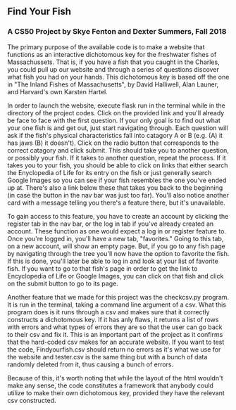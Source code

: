## Find Your Fish
### A CS50 Project by Skye Fenton and Dexter Summers, Fall 2018

The primary purpose of the available code is to make a website that functions as an interactive dichotomous key
for the freshwater fishes of Massachussets. That is, if you have a fish that you caught in the Charles, you could
pull up our website and through a series of questions discover what fish you had on your hands. This dichotomous key
is based off the one in "The Inland Fishes of Massachusetts", by David Halliwell, Alan Launer, and Harvard's own Karsten
Hartel.

In order to launch the website, execute flask run in the terminal while in the directory of the project codes.
Click on the provided link and you'll already be face to face with the first question. If your only goal is to
find out what your one fish is and get out, just start navigating through. Each question will ask if the fish's
physical characteristics fall into catagory A or B (e.g. (A) it has jaws (B) it doesn't). Click on the radio
button that corresponds to the correct catagory and click submit. This should take you to another question, or
possibly your fish. If it takes to another question, repeat the process. If it takes you to your fish, you should
be able to click on links that either search the Enyclopedia of Life for its entry on the fish or just generally
search Google Images so you can see if your fish resembles the one you've ended up at. There's also a link below
these that takes you back to the beginning (in case the button in the nav bar was just too far). You'll also
notice another card with a message telling you there's a feature there, but it's unavailable.

To gain access to this feature, you have to create an account by clicking the register tab in the nav bar, or
the log in tab if you've already created an account. These function as one would expect a log in or register
feature to. Once you're logged in, you'll have a new tab, "favorites." Going to this tab, on a new account, will
show an empty page. But, if you go to any fish page by navigating through the tree you'll now have the option to
favorite the fish. If this is done, you'll later be able to log in and look at your list of favorite fish. If
you want to go to that fish's page in order to get the link to Encyclopedia of Life or Google Images, you can
click on that fish and click on the submit button to go to its page.

Another feature that we made for this project was the checkcsv.py program. It is run in the terminal, taking a
command line argument of a csv. What this program does is it runs through a csv and makes sure that it correctly
constructs a dichotomous key. If it has anly flaws, it returns a list of rows with errors and what types of
errors they are so that the user can go back to their csv and fix it. This is an important part of the project
as it confirms that the hard-coded csv makes for an accurate website. If you want to test the code,
Findyourfish.csv should return no errors as it's what we use for the website and tester.csv is the same thing
but with a bunch of data randomly deleted from it, thus causing a bunch of errors.

Because of this, it's worth noting that while the layout of the html wouldn't make any sense, the code constitutes
a framework that anybody could utilize to make their own dichotomous key, provided they have the relevant csv
constructed.
